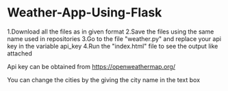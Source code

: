 # Weather-App-Using-Flask
1.Download all the files as in given format
2.Save the files using the same name used in repositories
3.Go to the file "weather.py" and replace your api key in the variable api_key
4.Run the "index.html" file to see the output like attached

Api key can be obtained from https://openweathermap.org/

You can change the cities by the giving the city name in the text box
